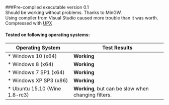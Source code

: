 ###Pre-compiled executable version 0.1  
Should be working without problems. Thanks to MinGW.  
Using compiler from Visual Studio caused more trouble than it was worth.  
Compressed with [UPX](http://upx.sourceforge.net/)  
#### Tested on following operating systems:
Operating System | Test Results
---|---
* Windows 10 (x64)|**Working**
* Windows 8 (x64)|**Working**
* Windows 7 SP1 (x64)|**Working**
* Windows XP SP3 (x86)|**Working**
* Ubuntu 15.10 (Wine 1.8-rc3)|**Working**, but can be slow when changing filters.
